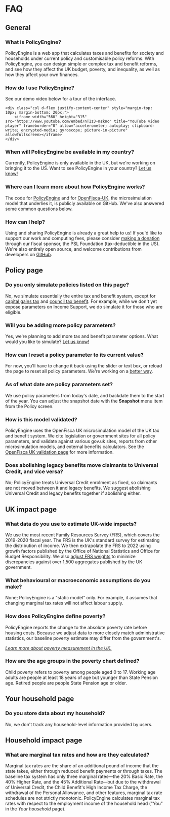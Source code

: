 # FAQ

## General

### What is PolicyEngine?

PolicyEngine is a web app that calculates taxes and benefits for society and households under current policy and customisable policy reforms.
With PolicyEngine, you can design simple or complex tax and benefit reforms, and see how they affect the UK budget, poverty, and inequality, as well as how they affect your own finances.

### How do I use PolicyEngine?

See our demo video below for a tour of the interface. 
<div class="row">

    <div class="col d-flex justify-content-center" style="margin-top: 10px; margin-bottom: 20px;">
        <iframe width="560" height="315" src="https://www.youtube.com/embed/nTIzJ-mzkno" title="YouTube video player" frameborder="0" allow="accelerometer; autoplay; clipboard-write; encrypted-media; gyroscope; picture-in-picture" allowfullscreen></iframe>
    </div>

</div>

### When will PolicyEngine be available in my country?

Currently, PolicyEngine is only available in the UK, but we're working on bringing it to the US.
Want to see PolicyEngine in your country?
[Let us know!](https://zej8fnylwn9.typeform.com/to/XFFu15Xq)

### Where can I learn more about how PolicyEngine works?

The code for [PolicyEngine](http://github.com/PolicyEngine/policyengine) and for [OpenFisca-UK](https://github.com/PolicyEngine/openfisca-uk), the microsimulation model that underlies it, is publicly available on GitHub.
We've also answered some common questions below.

### How can I help?

Using and sharing PolicyEngine is already a great help to us!
If you'd like to support our work and computing fees, please consider [making a donation](https://opencollective.com/psl) through our fiscal sponsor, the PSL Foundation (tax-deductible in the US).
We're also entirely open source, and welcome contributions from developers on [GitHub](http://github.com/PolicyEngine/policyengine).

## Policy page

### Do you only simulate policies listed on this page?

No, we simulate essentially the entire tax and benefit system, except for [capital gains tax](https://github.com/PolicyEngine/openfisca-uk/issues/40) and [council tax benefit](https://github.com/PolicyEngine/openfisca-uk/issues/150).
For example, while we don't yet expose parameters on Income Support, we do simulate it for those who are eligible.

### Will you be adding more policy parameters?

Yes, we're planning to add more tax and benefit parameter options.
What would you like to simulate?
[Let us know!](https://zej8fnylwn9.typeform.com/to/XFFu15Xq)

### How can I reset a policy parameter to its current value?

For now, you'll have to change it back using the slider or text box, or reload the page to reset all policy parameters.
We're working on a [better way](https://github.com/PolicyEngine/policyengine/issues/107).

### As of what date are policy parameters set?

We use policy parameters from today's date, and backdate them to the start of the year.
You can adjust the snapshot date with the **Snapshot** menu item from the Policy screen.

### How is this model validated?

PolicyEngine uses the OpenFisca UK microsimulation model of the UK tax and benefit system.
We cite legislation or government sites for all policy parameters, and validate against various gov.uk sites, reports from other microsimulation models, and external benefits calculators.
See the [OpenFisca UK validation page](https://PolicyEngine.github.io/openfisca-uk/validation.html) for more information.

### Does abolishing legacy benefits move claimants to Universal Credit, and vice versa?

No; PolicyEngine treats Universal Credit enrolment as fixed, so claimants are not moved between it and legacy benefits.
We suggest abolishing Universal Credit and legacy benefits together if abolishing either.

## UK impact page

### What data do you use to estimate UK-wide impacts?

We use the most recent Family Resources Survey (FRS), which covers the 2019-2020 fiscal year.
The FRS is the UK's standard survey for estimating the distribution of income.
We then extrapolate the FRS to 2022 using growth factors published by the Office of National Statistics and Office for Budget Responsibility.
We also [adjust FRS weights](https://policyengine.github.io/openfisca-uk/model/reweighting) to minimize discrepancies against over 1,500 aggregates published by the UK government.

### What behavioural or macroeconomic assumptions do you make?

None; PolicyEngine is a "static model" only.
For example, it assumes that changing marginal tax rates will not affect labour supply.

### How does PolicyEngine define poverty?

PolicyEngine reports the change to the absolute poverty rate before housing costs.
Because we adjust data to more closely match administrative statistics, our baseline poverty estimate may differ from the government's.

_[Learn more about poverty measurement in the UK.](https://osr.statisticsauthority.gov.uk/the-trouble-with-measuring-poverty/)_

### How are the age groups in the poverty chart defined?

Child poverty refers to poverty among people aged 0 to 17.
Working age adults are people at least 18 years of age but younger than State Pension age.
Retired people are people State Pension age or older.

## Your household page

### Do you store data about my household?

No, we don't track any household-level information provided by users.

## Household impact page

### What are marginal tax rates and how are they calculated?

Marginal tax rates are the share of an additional pound of income that the state takes, either through reduced benefit payments or through taxes.
The baseline tax system has only three marginal rates—the 20% Basic Rate, the 40% Higher Rate, and the 45% Additional Rate—but due to the withdrawal of Universal Credit, the Child Benefit's High Income Tax Charge, the withdrawal of the Personal Allowance, and other features, marginal tax rate schedules are not strictly monotonic.
PolicyEngine calculates marginal tax rates with respect to the employment income of the household head ("You" in the _Your household_ page).
